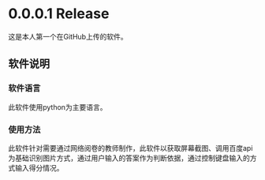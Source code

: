 # 0.0.0.1 Release

这是本人第一个在GitHub上传的软件。

## 软件说明

### 软件语言

此软件使用python为主要语言。

### 使用方法

此软件针对需要通过网络阅卷的教师制作，此软件以获取屏幕截图、调用百度api为基础识别图片方式，通过用户输入的答案作为判断依据，通过控制键盘输入的方式输入得分情况。